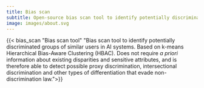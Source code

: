 ```yaml
---
title: Bias scan
subtitle: Open-source bias scan tool to identify potentially discriminated groups of similar users in AI systems. Based on k-means Hierarchical Bias-Aware Clustering (HBAC). 
image: images/about.svg
---
```

{{< bias_scan "Bias scan tool" "Bias scan tool to identify potentially discriminated groups of similar users in AI systems. Based on k-means Hierarchical Bias-Aware Clustering (HBAC). Does not require *a priori* information about existing disparities and sensitive attributes, and is therefore able to detect possible proxy discrimination, intersectional discrimination and other types of differentiation that evade non-discrimination law.">}}